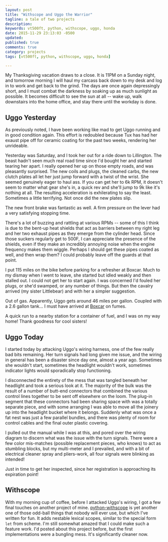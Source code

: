 ```yaml
---
layout: post
title: "Withscope and Uggo the Warrior"
tagline: a tale of two projects
description:
keywords: vt500ft, python, withscope, uggo, honda
date: 2015-11-29 23:13:03 -0500
updated:
published: true
comments: true
category: projects
tags: [vt500ft, python, withscope, uggo, honda]

---
```


My Thanksgiving vacation draws to a close. It is 11PM on a Sunday
night, and tomorrow morning I will haul my carcass back down to my
desk and log in to work and get back to the grind. The days are once
again depressingly short, and I must combat the darkness by soaking up
as much sunlight as possible. It becomes difficult to see the sun at
all -- wake up, walk downstairs into the home office, and stay there
until the workday is done.

<!-- more -->

## Uggo Yesterday

As previously noted, I have been working like mad to get Uggo running
and in good condition again. This effort is redoubled because Tux has
had her exaust pipe off for ceramic coating for the past two weeks,
rendering her unrideable.

Yesterday was Saturday, and I took her out for a ride down to
Lillington. The beast hadn't seen much real road time since I'd bought
her and started tearing her apart. I really opened her up on those
empty roads, and was pleasantly surprised. The new coils and plugs,
the cleaned carbs, the new clutch plates all let her just jump forward
with a twist of the wrist. She seemed genuinely eager to haul ass. If
you can get her to 6k RPM, it doesn't seem to matter what gear she's
in, a quick rev and she'll jump to 9k like it's nothing at all. The
resulting acceleration is exhilerating to say the least. Sometimes a
little terrifying. Not once did the new plates slip.

The new front brake was fantastic as well. A firm pressure on the
lever had a very satisfying stopping time.

There's a lot of buzzing and rattling at various RPMs -- some of this
I think is due to the bent-up heat shields that act as barriers
between my right leg and her two exhaust pipes as they emerge from the
cylinder head. Since those suckers regularly get to 500F, I can
appreciate the presence of the shields, even if they make an
incredibly annoying noise when the engine frequency makes them
wiggle. Perhaps I should get these pipes coated as well, and then wrap
them? I could probably leave off the guards at that point.

I put 115 miles on the bike before parking for a refresher at
Boxcar. Much to my dismay when I went to leave, she started but idled
weakly and then stalled out. I could not get her to start again. I was
concerned I'd fouled her plugs, or she'd swamped, or any number of
things. But then the cavalry arrived (my sister Littlebear) and with
her a simpler suggestion.

Out of gas. Apparently, Uggo gets around 46 miles per gallon. Coupled with
a 2.6 gallon tank... I must have arrived at [Boxcar] on fumes.

A quick run to a nearby station for a container of fuel, and I was on
my way home! Thank goodness for cool sisters!

[Boxcar]: http://theboxcarbar.com


## Uggo Today

I started today by attacking Uggo's wiring harness, one of the few
really bad bits remaining. Her turn signals had long given me issue,
and the wiring in general has been a disaster since day one, almost a
year ago. Sometimes she wouldn't start, sometimes the headlight
wouldn't work, sometimes indicator lights would sporadically stop
functioning.

I disconnected the entirety of the mess that was tangled beneath her
headlight and took a serious look at it. The majority of the bulk was
the result of a number of butt-end connectors that combined the
various control lines together to be sent off elsewhere on the
loom. The plug-in segment that these connectors had been sharing space
with was a totally separate piece, and with some arranging I was able
to move all the joinery up into the headlight bucket where it belongs.
Suddenly what was once a fat nest was just a few parallel bundles, and
there was plenty of room for control cables and the final outer
plastic covering.

I pulled out the manual while I was at this, and pored over the wiring
diagram to discern what was the issue with the turn signals. There
were a few color mis-matches (possible replacement pieces, who knows)
to act as stumbling blocks, but my multi-meter and I prevailed, and
with a bit of electrical cleaner spray and pliers-work, all four
signals were blinking as intended!

Just in time to get her inspected, since her registration is
approaching its expiration point!


## Withscope

With my morning cup of coffee, before I attacked Uggo's wiring, I got
a few final touches on another project of mine. [python-withscope] is
yet another one of those odd-ball things that nobody will ever use,
but which I've written for fun. It adds nestable lexical scopes,
similar to the special form `let` from scheme. I'm still somewhat
amazed that I could make such a feature work. I'd posted about this
project before, but the first implementations were a bungling
mess. It's significantly cleaner now.

[python-withscope]: https://github.com/obriencj/python-withscope
